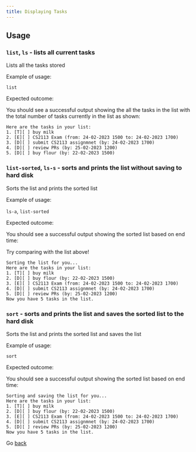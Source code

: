 ```yaml
---
title: Displaying Tasks
---
```


## Usage

### `list`, `ls` - lists all current tasks

Lists all the tasks stored

Example of usage:

`list`

Expected outcome:

You should see a successful output showing the
all the tasks in the list with the total number of tasks
currently in the list as shown:

```
Here are the tasks in your list:
1. [T][ ] buy milk
2. [E][ ] CS2113 Exam (from: 24-02-2023 1500 to: 24-02-2023 1700)
3. [D][ ] submit CS2113 assignmnet (by: 24-02-2023 1700)
4. [D][ ] review PRs (by: 25-02-2023 1200)
5. [D][ ] buy flour (by: 22-02-2023 1500)
```

### `list-sorted`, `ls-s` - sorts and prints the list without saving to hard disk

Sorts the list and prints the sorted list

Example of usage:

`ls-a`, `list-sorted`

Expected outcome:

You should see a successful output showing the
sorted list based on end time:

Try comparing with the list above!

```
Sorting the list for you...
Here are the tasks in your list:
1. [T][ ] buy milk
2. [D][ ] buy flour (by: 22-02-2023 1500)
3. [E][ ] CS2113 Exam (from: 24-02-2023 1500 to: 24-02-2023 1700)
4. [D][ ] submit CS2113 assignmnet (by: 24-02-2023 1700)
5. [D][ ] review PRs (by: 25-02-2023 1200)
Now you have 5 tasks in the list.
```

### `sort` - sorts and prints the list and saves the sorted list to the hard disk

Sorts the list and prints the sorted list and saves the list

Example of usage:

`sort`

Expected outcome:

You should see a successful output showing the
sorted list based on end time:

```
Sorting and saving the list for you...
Here are the tasks in your list:
1. [T][ ] buy milk
2. [D][ ] buy flour (by: 22-02-2023 1500)
3. [E][ ] CS2113 Exam (from: 24-02-2023 1500 to: 24-02-2023 1700)
4. [D][ ] submit CS2113 assignmnet (by: 24-02-2023 1700)
5. [D][ ] review PRs (by: 25-02-2023 1200)
Now you have 5 tasks in the list.
```

Go [back](README.md)
